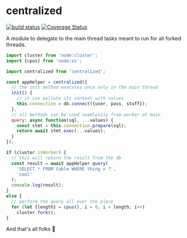 # centralized

[![build status](https://github.com/WebReflection/centralized/actions/workflows/node.js.yml/badge.svg)](https://github.com/WebReflection/centralized/actions) [![Coverage Status](https://coveralls.io/repos/github/WebReflection/centralized/badge.svg?branch=main)](https://coveralls.io/github/WebReflection/centralized?branch=main)

A module to delegate to the main thread tasks meant to run for all forked threads.

```js
import cluster from 'node:cluster';
import {cpus} from 'node:os';

import centralized from 'centralized';

const appHelper = centralized({
  // the init method executes once only in the main thread
  init() {
    // it can pollute its context with values
    this.connection = db.connect({user, pass, stuff});
  },
  // all methods can be used seamlessly from worker ot main
  query: async function(sql, ...values) {
    const stmt = this.connection.prepare(sql);
    return await stmt.exec(...values);
  }
});

if (cluster.isWorker) {
  // this will return the result from the db
  const result = await appHelper.query(
    'SELECT * FROM table WHERE thing = ?',
    'cool'
  );
  console.log(result);
}
else {
  // perform the query all over the place
  for (let {length} = cpus(), i = 0; i < length; i++)
    cluster.fork();
}
```

And that's all folks 🥳
